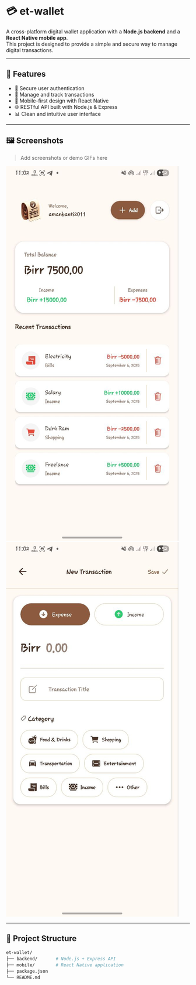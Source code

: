 # 💳 et-wallet

A cross-platform digital wallet application with a **Node.js backend** and a **React Native mobile app**.  
This project is designed to provide a simple and secure way to manage digital transactions.

---

## 🚀 Features

- 🔐 Secure user authentication  
- 💸 Manage and track transactions  
- 📱 Mobile-first design with React Native  
- 🌐 RESTful API built with Node.js & Express  
- 📊 Clean and intuitive user interface  

---

## 🖼️ Screenshots

> Add screenshots or demo GIFs here  

![App Screenshot](./assets/demo1.jpg)  
![Transaction Page](./assets/demo2.jpg)  

---

## 📂 Project Structure

```bash
et-wallet/
├── backend/       # Node.js + Express API
├── mobile/        # React Native application
├── package.json
└── README.md
